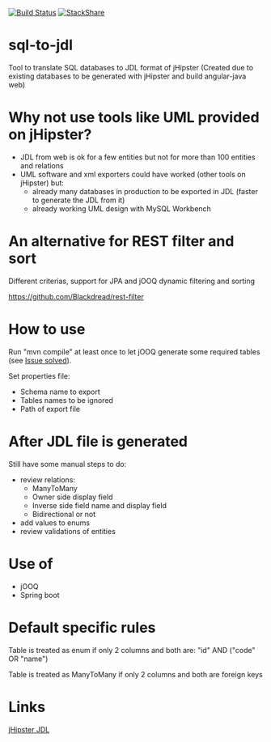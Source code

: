 [![Build Status](https://travis-ci.org/Blackdread/sql-to-jdl.svg?branch=master)](https://travis-ci.org/Blackdread/sql-to-jdl)
[![StackShare](https://img.shields.io/badge/tech-stack-0690fa.svg?style=flat)](https://stackshare.io/Blackdread/sql-to-jdl)

# sql-to-jdl
Tool to translate SQL databases to JDL format of jHipster (Created due to existing databases to be generated with jHipster and build angular-java web)

# Why not use tools like UML provided on jHipster?
- JDL from web is ok for a few entities but not for more than 100 entities and relations
- UML software and xml exporters could have worked (other tools on jHipster) but:
  - already many databases in production to be exported in JDL (faster to generate the JDL from it)
  - already working UML design with MySQL Workbench

# An alternative for REST filter and sort
Different criterias, support for JPA and jOOQ dynamic filtering and sorting

https://github.com/Blackdread/rest-filter

# How to use
Run "mvn compile" at least once to let jOOQ generate some required tables (see [Issue solved](https://github.com/Blackdread/sql-to-jdl/issues/2)).

Set properties file:
- Schema name to export
- Tables names to be ignored
- Path of export file

# After JDL file is generated
Still have some manual steps to do:
- review relations:
  - ManyToMany
  - Owner side display field
  - Inverse side field name and display field
  - Bidirectional or not
- add values to enums
- review validations of entities

# Use of
- jOOQ
- Spring boot

# Default specific rules
Table is treated as enum if only 2 columns and both are: "id" AND ("code" OR "name")

Table is treated as ManyToMany if only 2 columns and both are foreign keys

# Links
[jHipster JDL](http://www.jhipster.tech/jdl/)
